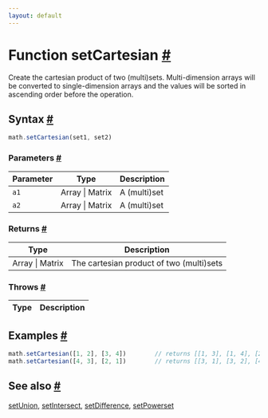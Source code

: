 ```yaml
---
layout: default
---
```


<!-- Note: This file is automatically generated from source code comments. Changes made in this file will be overridden. -->

<h1 id="function-setcartesian">Function setCartesian <a href="#function-setcartesian" title="Permalink">#</a></h1>

Create the cartesian product of two (multi)sets.
Multi-dimension arrays will be converted to single-dimension arrays
and the values will be sorted in ascending order before the operation.


<h2 id="syntax">Syntax <a href="#syntax" title="Permalink">#</a></h2>

```js
math.setCartesian(set1, set2)
```

<h3 id="parameters">Parameters <a href="#parameters" title="Permalink">#</a></h3>

Parameter | Type | Description
--------- | ---- | -----------
`a1` | Array &#124; Matrix | A (multi)set
`a2` | Array &#124; Matrix | A (multi)set

<h3 id="returns">Returns <a href="#returns" title="Permalink">#</a></h3>

Type | Description
---- | -----------
Array &#124; Matrix | The cartesian product of two (multi)sets


<h3 id="throws">Throws <a href="#throws" title="Permalink">#</a></h3>

Type | Description
---- | -----------


<h2 id="examples">Examples <a href="#examples" title="Permalink">#</a></h2>

```js
math.setCartesian([1, 2], [3, 4])        // returns [[1, 3], [1, 4], [2, 3], [2, 4]]
math.setCartesian([4, 3], [2, 1])        // returns [[3, 1], [3, 2], [4, 1], [4, 2]]
```


<h2 id="see-also">See also <a href="#see-also" title="Permalink">#</a></h2>

[setUnion](setUnion.html),
[setIntersect](setIntersect.html),
[setDifference](setDifference.html),
[setPowerset](setPowerset.html)
